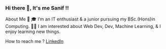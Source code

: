 ### Hi there 👋, It's me Sanif !!

About Me 🚀
🎓 I’m an IT enthusiast & a junior pursuing my BSc.(Hons)in Computing.
👨‍💻 I am interested about Web Dev, Dev, Machine Learning, & I enjoy learning new things.

How to reach me ?
[LinkedIn](https://www.linkedin.com/in/sanif-kandel/)


